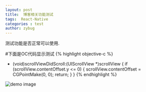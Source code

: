 ```yaml
---
layout: post
title:  博客相关功能测试
tags:  React-Native
categories : test 
author: zybug
---
```



测试功能是否正常可以使用.

#下面是OC代码显示测试
{% highlight objective-c %} 
- (void)scrollViewDidScroll:(UIScrollView *)scrollView {
    if (scrollView.contentOffset.y <= 0) {
        scrollView.contentOffset = CGPointMake(0, 0);
        return;
    }
}
{% endhighlight %}

![demo image](http://github.zybug.com/images/demo001.png)
